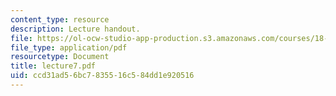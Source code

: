 ```yaml
---
content_type: resource
description: Lecture handout.
file: https://ol-ocw-studio-app-production.s3.amazonaws.com/courses/18-330-introduction-to-numerical-analysis-spring-2004/ccd31ad56bc7835516c584dd1e920516_lecture7.pdf
file_type: application/pdf
resourcetype: Document
title: lecture7.pdf
uid: ccd31ad5-6bc7-8355-16c5-84dd1e920516
---
```

